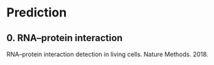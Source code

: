 # Prediction

## 0. RNA–protein interaction
RNA–protein interaction detection in living cells. Nature Methods. 2018.

